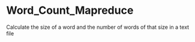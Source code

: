 # Word_Count_Mapreduce
 Calculate the size of a word and the number of words of that size in a text file
